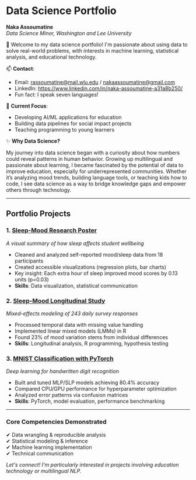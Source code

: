# Data Science Portfolio  
**Naka Assoumatine**  
*Data Science Minor, Washington and Lee University*  

👋 Welcome to my data science portfolio! I'm passionate about using data to solve real-world problems, with interests in machine learning, statistical analysis, and educational technology.  

📫 **Contact**:  
- Email: rassoumatine@mail.wlu.edu / nakaassoumatine@gmail.com
- LinkedIn: https://www.linkedin.com/in/naka-assoumatine-a31a8b250/
- Fun fact: I speak seven languages!  

🔭 **Current Focus**:  
- Developing AI/ML applications for education  
- Building data pipelines for social impact projects  
- Teaching programming to young learners

✨ **Why Data Science?**

My journey into data science began with a curiosity about how numbers could reveal patterns in human behavior. Growing up multilingual and passionate about learning, I became fascinated by the potential of data to improve education, especially for underrepresented communities. Whether it’s analyzing mood trends, building language tools, or teaching kids how to code, I see data science as a way to bridge knowledge gaps and empower others through technology.

---

## Portfolio Projects  

### 1. [Sleep-Mood Research Poster](sleep-mood-study/Assoumatine_CBSC185_Sleep_Mood_Poster.pdf)  
*A visual summary of how sleep affects student wellbeing*  
- Cleaned and analyzed self-reported mood/sleep data from 18 participants  
- Created accessible visualizations (regression plots, bar charts)  
- Key insight: Each extra hour of sleep improved mood scores by 0.13 units (p=0.03)  
- **Skills**: Data visualization, statistical communication  

### 2. [Sleep-Mood Longitudinal Study](sleep-mood-study/Assoumatine_CBSC185_Sleep_Mood_Study.pdf)  
*Mixed-effects modeling of 243 daily survey responses*  
- Processed temporal data with missing value handling  
- Implemented linear mixed models (LMMs) in R  
- Found 23% of mood variation stems from individual differences  
- **Skills**: Longitudinal analysis, R programming, hypothesis testing  

### 3. [MNIST Classification with PyTorch](mnist-classifier/Assoumatine_CSCI315_MLP_MNIST_Analysis.pdf)  
*Deep learning for handwritten digit recognition*  
- Built and tuned MLP/SLP models achieving 80.4% accuracy  
- Compared CPU/GPU performance for hyperparameter optimization  
- Analyzed error patterns via confusion matrices  
- **Skills**: PyTorch, model evaluation, performance benchmarking  

---

### Core Competencies Demonstrated  
✔ Data wrangling & reproducible analysis  
✔ Statistical modeling & inference  
✔ Machine learning implementation  
✔ Technical communication  

*Let's connect! I'm particularly interested in projects involving education technology or multilingual NLP.*
